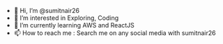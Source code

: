 - 👋 Hi, I’m @sumitnair26
- 👀 I’m interested in Exploring, Coding 
- 🌱 I’m currently learning AWS and ReactJS
- 📫 How to reach me : Search me on any social media with sumitnair26

<!---
sumitnair26/sumitnair26 is a ✨ special ✨ repository because its `README.md` (this file) appears on your GitHub profile.
You can click the Preview link to take a look at your changes.
--->
